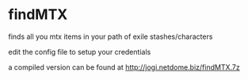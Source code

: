 # findMTX
finds all you mtx items in your path of exile stashes/characters

edit the config file to setup your credentials

a compiled version can be found at http://jogi.netdome.biz/findMTX.7z
